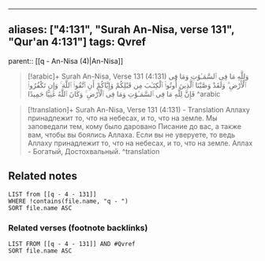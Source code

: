 
---
aliases: ["4:131", "Surah An-Nisa, verse 131", "Qur'an 4:131"]
tags: Qvref
---

parent:: [[q - An-Nisa (4)|An-Nisa]]

> [!arabic]+ Surah An-Nisa, Verse 131 (4:131)
> <span class="quran-arabic">وَلِلَّهِ مَا فِى ٱلسَّمَـٰوَٰتِ وَمَا فِى ٱلْأَرْضِ ۗ وَلَقَدْ وَصَّيْنَا ٱلَّذِينَ أُوتُوا۟ ٱلْكِتَـٰبَ مِن قَبْلِكُمْ وَإِيَّاكُمْ أَنِ ٱتَّقُوا۟ ٱللَّهَ ۚ وَإِن تَكْفُرُوا۟ فَإِنَّ لِلَّهِ مَا فِى ٱلسَّمَـٰوَٰتِ وَمَا فِى ٱلْأَرْضِ ۚ وَكَانَ ٱللَّهُ غَنِيًّا حَمِيدًا</span>
^arabic

> [!translation]+ Surah An-Nisa, Verse 131 (4:131) - Translation
> Аллаху принадлежит то, что на небесах, и то, что на земле. Мы заповедали тем, кому было даровано Писание до вас, а также вам, чтобы вы боялись Аллаха. Если вы не уверуете, то ведь Аллаху принадлежит то, что на небесах, и то, что на земле. Аллах - Богатый, Достохвальный.
^translation



## Related notes
```dataview
LIST from [[q - 4 - 131]]
WHERE !contains(file.name, "q - ")
SORT file.name ASC
```

### Related verses (footnote backlinks)
```dataview
LIST FROM [[q - 4 - 131]] AND #Qvref
SORT file.name ASC
```

